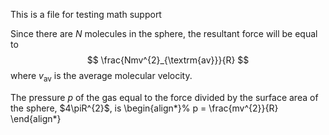 <script>
MathJax = {
  tex: {
    inlineMath: [['$', '$'], ['\\(', '\\)']]
  },
  svg: {
    fontCache: 'global'
  }
};
</script>
<script type="text/javascript" id="MathJax-script" async
  src="https://cdn.jsdelivr.net/npm/mathjax@3/es5/tex-svg.js">
</script>


This is a file for testing math support

Since there are $N$ molecules in the sphere, the resultant force will be equal to
$$
\frac{Nmv^{2}_{\textrm{av}}}{R}
$$
where $v_{\textrm{av}}$ is the average molecular velocity.

The pressure $p$ of the gas equal to the force divided by
the surface area of the sphere, $4\piR^{2}$, is
\begin{align*}%
p = \frac{mv^{2}}{R}
\end{align*}
